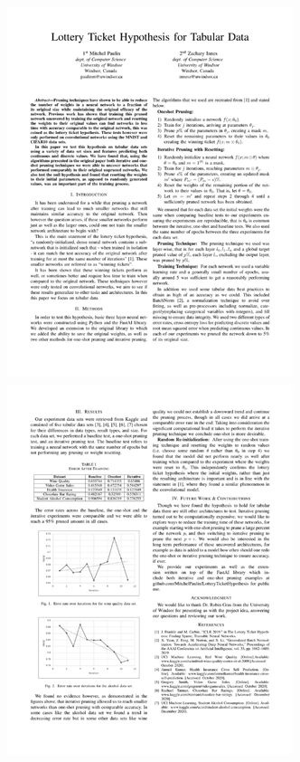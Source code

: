 ![Page 1](./Lottery_Ticket_Hypothesis_For_Tabular_Data/Lottery_Ticket_Hypothesis_For_Tabular_Data-1.jpg)

![Page 2](./Lottery_Ticket_Hypothesis_For_Tabular_Data/Lottery_Ticket_Hypothesis_For_Tabular_Data-2.jpg)